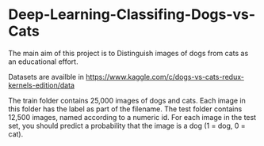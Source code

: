 # Deep-Learning-Classifing-Dogs-vs-Cats

The main aim of this project is to Distinguish images of dogs from cats as an educational effort.

Datasets are availble in https://www.kaggle.com/c/dogs-vs-cats-redux-kernels-edition/data

The train folder contains 25,000 images of dogs and cats. Each image in this folder has the label as part of the filename. The test folder contains 12,500 images, named according to a numeric id. For each image in the test set, you should predict a probability that the image is a dog (1 = dog, 0 = cat).


